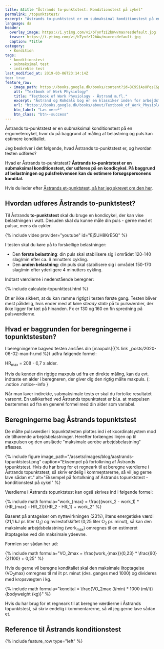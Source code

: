 ```yaml
---
title: &title "Åstrands to-punktstest: Konditionstest på cykel"
permalink: /topunktstest/
excerpt: "Åstrands to-punktstest er en submaksimal konditionstest på en ergometercykel, hvor du måler belastning og puls."
language: da
header:
  overlay_image: https://i.ytimg.com/vi/bTynfzI2bWw/maxresdefault.jpg
  teaser: https://i.ytimg.com/vi/bTynfzI2bWw/maxresdefault.jpg
  caption: *title
category:
  - Kondition
tags:
  - konditionstest
  - submaksimal test
  - indirekte test
last_modified_at: 2019-03-06T23:14:14Z
toc: true
feature_row:
  - image_path: https://books.google.dk/books/content?id=BC9SiAsUPqsC&printsec=frontcover&img=1&zoom=1&edge=curl&imgtk=AFLRE70NFS4lEU6whWCqlyrgOGErL5OJe7YUn-qJQJ5_NuL_euKqiLC3Uf1qDPx-lSIhDDhVIpgexBiz5cdAiKXbtccrKfOlel8OTdj9EgWhSXwkff-qWaHaQt5WU1MvzRP65Jcjll3V
    alt: "Textbook of Work Physiology"
    title: "Textbook of Work Physiology - Åstrand m.fl."
    excerpt: "Åstrand og Rohdals bog er en klassiker inden for arbejdsfysiologi. Den inkluderer bl.a. Åstrands 2-punktstest, hvor du kan læse en endnu mere udførlig forklaring af testen. Bogen er imidlertid også en rigtig god reference til at forstå kroppen, og der er andre praktiske konditionstests i bogen."
    url: "https://books.google.dk/books/about/Textbook_of_Work_Physiology.html?id=BC9SiAsUPqsC&redir_esc=y"
    btn_label: "Læs mere*"
    btn_class: "btn--success"
---
```


Åstrands to-punktstest er en submaksimal konditionstest på en ergometercykel, hvor du på baggrund af måling af belastning og puls kan estimere konditallet.

Jeg beskriver i det følgende, hvad Åstrands to-punktstest er, og hvordan testen udføres?

Hvad er Åstrands to-punktstest? **Åstrands to-punktstest er en submaksimal konditionstest, der udføres på en kondicykel. På baggrund af belastningen og pulsfrekvensen kan du estimere forsøgspersonens kondital.**

Hvis du leder efter [Åstrands et-punktstest, så har jeg skrevet om den her](/etpunktstest/).

## Hvordan udføres Åstrands to-punktstest?

Til Åstrands **to-punktstest** skal du bruge en kondicykel, der kan vise belastningen i watt. Desuden skal du kunne måle din puls - gerne med et pulsur, mens du cykler.

{% include video provider="youtube" id="Ej5UH8KrE5Q" %}

I testen skal du køre på to forskellige belastninger:

- Den **første belastning**: din puls skal stabilisere sig i området 120-140 slag/min efter ca. 6 minutters cykling.
- Den **anden belastning**: din puls skal stabilisere sig i området 150-170 slag/min efter yderligere 4 minutters cykling.

Indtast værdierne i nedenstående beregner:

{% include calculate-topunkttest.html %}

Dt er ikke sikkert, at du kan ramme rigtigt i testen første gang. Testen bliver mest pålidelig, hvis ender med at køre _steady state_ på to pulsværdier, der ikke ligger for tæt på hinanden. Fx er 130 og 160 en fin spredning på pulsværdierne.

## Hvad er baggrunden for beregningerne i topunktstesten?

I beregningerne bagved testen anslåes din [maxpuls]({% link _posts/2020-06-02-max-hr.md %}) udfra følgende formel:

HR<sub>max</sub> = 208 - 0,7 x alder.

Hvis du kender din rigtige maxpuls ud fra en direkte måling, kan du evt. indtaste en alder i beregneren, der giver dig den rigtig målte maxpuls.
{: .notice .notice--info }

Når man laver indirekte, submaksimale tests er skal du fortolke resultatet varsomt. En usikkerhed ved Åstrands topunktstest er bl.a. at maxpulsen bestemmes ud fra en generel formel med din alder som variabel.

## Beregningerne bag Åstrands topunktstest

De målte pulsværdier i topunktstesten plottes ind i et koordinatsystem mod de tilhørende arbejdsbelastninger. Herefter forlænges linjen op til maxpulsen og den anslåede "maksimale aerobe arbejdsbelastning" aflæses.

{% include figure image_path="/assets/images/blog/aastrands-topunktstest.png" caption="Eksempel på fortolkning af Åstrands topunktstest. Hvis du har brug for et regneark til at beregne værdierne i Åstrands topunktstest, så skriv endelig i kommentarerne, så vil jeg gerne lave sådan et." alt="Eksempel på fortolkning af Åstrands topunktstest - konditionstest på cykel" %}

Værdierne i Åstrands topunktstest kan også skrives ind i følgende formel:

{% include math formula="work_{max} = \frac{(work_2 - work_1) * (HR_{max} - HR_2)}{HR_2 - HR_1} + work_2" %}

Baseret på antagelser om nyttevirkningen (23%), iltens energetiske værdi (21,1 kJ pr. liter O<sub>2</sub>) og hvilestofskiftet (0,25 liter O<sub>2</sub> pr. minut), så kan den maksimale arbejdsbelastning (work<sub>max</sub>) omregnes til en estimeret iltoptagelse ved din maksimale ydeevne.

Formlen ser sådan her ud:

{% include math formula="VO_2max = \frac{work_{max}}{0,23} * \frac{60}{21100} + 0,25" %}

Hvis du gerne vil beregne konditallet skal den maksimale iltoptagelse (VO<sub>2</sub>max) omregnes til ml ilt pr. minut (dvs. ganges med 1000) og divideres med kropsvægten i kg.

{% include math formula="kondital = \frac{VO_2max (l/min) * 1000 (ml/l)}{bodyweight (kg)}" %}

Hvis du har brug for et regneark til at beregne værdierne i Åstrands topunktstest, så skriv endelig i kommentarerne, så vil jeg gerne lave sådan et.

## Reference til Åstrands konditionstest

{% include feature_row type="left" %}
